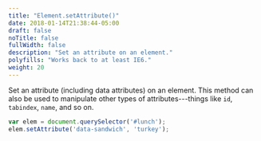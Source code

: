 ```yaml
---
title: "Element.setAttribute()"
date: 2018-01-14T21:38:44-05:00
draft: false
noTitle: false
fullWidth: false
description: "Set an attribute on an element."
polyfills: "Works back to at least IE6."
weight: 20
---
```


Set an attribute (including data attributes) on an element. This method can also be used to manipulate other types of attributes---things like `id`, `tabindex`, `name`, and so on.

```javascript
var elem = document.querySelector('#lunch');
elem.setAttribute('data-sandwich', 'turkey');
```